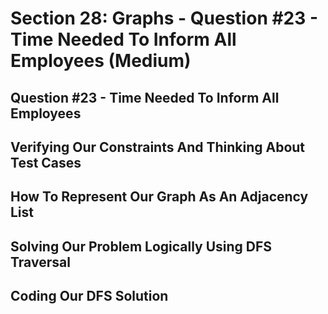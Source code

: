 # Section 28: Graphs - Question #23 - Time Needed To Inform All Employees (Medium) 

## Question #23 - Time Needed To Inform All Employees 

## Verifying Our Constraints And Thinking About Test Cases 

## How To Represent Our Graph As An Adjacency List 

## Solving Our Problem Logically Using DFS Traversal 

## Coding Our DFS Solution 